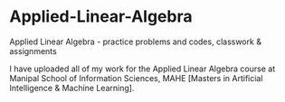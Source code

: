 # Applied-Linear-Algebra
Applied Linear Algebra - practice problems and codes, classwork & assignments

I have uploaded all of my work for the Applied Linear Algebra course at Manipal School of Information Sciences, MAHE [Masters in Artificial Intelligence & Machine Learning].
